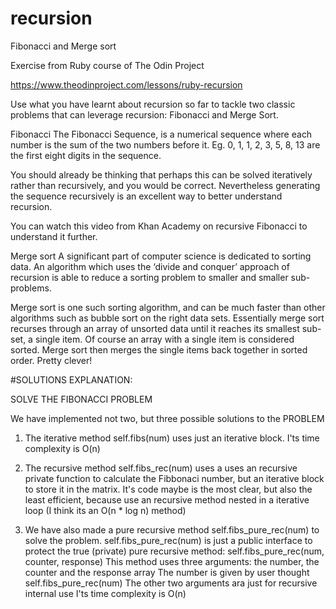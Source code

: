 # recursion
Fibonacci and Merge sort

Exercise from Ruby course of The Odin Project

https://www.theodinproject.com/lessons/ruby-recursion

Use what you have learnt about recursion so far to tackle two classic problems that can leverage recursion: Fibonacci and Merge Sort.

Fibonacci
The Fibonacci Sequence, is a numerical sequence where each number is the sum of the two numbers before it. Eg. 0, 1, 1, 2, 3, 5, 8, 13 are the first eight digits in the sequence.

You should already be thinking that perhaps this can be solved iteratively rather than recursively, and you would be correct. Nevertheless generating the sequence recursively is an excellent way to better understand recursion.

You can watch this video from Khan Academy on recursive Fibonacci to understand it further.

Merge sort
A significant part of computer science is dedicated to sorting data. An algorithm which uses the ‘divide and conquer’ approach of recursion is able to reduce a sorting problem to smaller and smaller sub-problems.

Merge sort is one such sorting algorithm, and can be much faster than other algorithms such as bubble sort on the right data sets. Essentially merge sort recurses through an array of unsorted data until it reaches its smallest sub-set, a single item. Of course an array with a single item is considered sorted. Merge sort then merges the single items back together in sorted order. Pretty clever!

#SOLUTIONS EXPLANATION:

SOLVE THE FIBONACCI PROBLEM

We have implemented not two, but three possible solutions to the PROBLEM
1. The iterative method self.fibs(num) uses just an iterative block. 
I'ts time complexity is O(n)

2. The recursive method self.fibs_rec(num) uses a uses an recursive private function to calculate the Fibbonaci number,
but an iterative block to store it in the matrix.
It's code maybe is the most clear, but also the least efficient, because use an recursive method nested
in a iterative loop (I think its an O(n * log n) method)

3. We have also made a pure recursive method self.fibs_pure_rec(num) to solve the problem.
self.fibs_pure_rec(num) is just a public interface to protect the true (private) pure recursive method:
self.fibs_pure_rec(num, counter, response)
This method uses three arguments: the number, the counter and the response array
The number is given by user thought self.fibs_pure_rec(num)
The other two arguments ara just for recursive internal use
I'ts time complexity is O(n)


